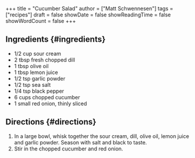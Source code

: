 +++
title = "Cucumber Salad"
author = ["Matt Schwennesen"]
tags = ["recipes"]
draft = false
showDate = false
showReadingTime = false
showWordCount = false
+++

## Ingredients {#ingredients}

-   1/2 cup sour cream
-   2 tbsp fresh chopped dill
-   1 tbsp olive oil
-   1 tbsp lemon juice
-   1/2 tsp garlic powder
-   1/2 tsp sea salt
-   1/4 tsp black pepper
-   6 cups chopped cucumber
-   1 small red onion, thinly sliced


## Directions {#directions}

1.  In a large bowl, whisk together the sour cream, dill, olive oil, lemon juice
    and garlic powder. Season with salt and black to taste.
2.  Stir in the chopped cucumber and red onion.
